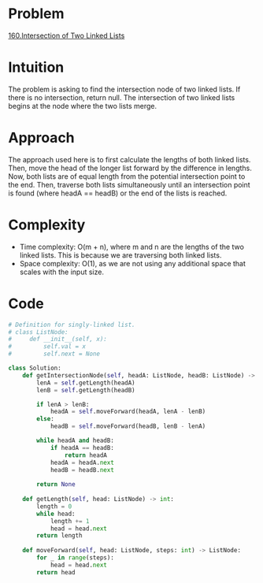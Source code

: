 # Problem

[160.Intersection of Two Linked Lists](https://leetcode.com/problems/intersection-of-two-linked-lists/)

# Intuition

The problem is asking to find the intersection node of two linked lists. If there is no intersection, return null. The intersection of two linked lists begins at the node where the two lists merge.

# Approach

The approach used here is to first calculate the lengths of both linked lists. Then, move the head of the longer list forward by the difference in lengths. Now, both lists are of equal length from the potential intersection point to the end. Then, traverse both lists simultaneously until an intersection point is found (where headA == headB) or the end of the lists is reached.

# Complexity

- Time complexity: O(m + n), where m and n are the lengths of the two linked lists. This is because we are traversing both linked lists.
- Space complexity: O(1), as we are not using any additional space that scales with the input size.

# Code

```python
# Definition for singly-linked list.
# class ListNode:
#     def __init__(self, x):
#         self.val = x
#         self.next = None

class Solution:
    def getIntersectionNode(self, headA: ListNode, headB: ListNode) -> Optional[ListNode]:
        lenA = self.getLength(headA)
        lenB = self.getLength(headB)

        if lenA > lenB:
            headA = self.moveForward(headA, lenA - lenB)
        else:
            headB = self.moveForward(headB, lenB - lenA)

        while headA and headB:
            if headA == headB:
                return headA
            headA = headA.next
            headB = headB.next
    
        return None
    
    def getLength(self, head: ListNode) -> int:
        length = 0
        while head:
            length += 1
            head = head.next
        return length
    
    def moveForward(self, head: ListNode, steps: int) -> ListNode:
        for _ in range(steps):
            head = head.next
        return head
```